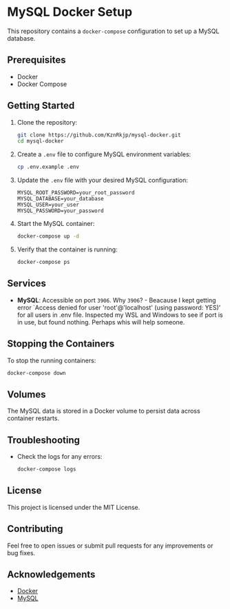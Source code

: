 # MySQL Docker Setup

This repository contains a `docker-compose` configuration to set up a MySQL database.

## Prerequisites

- Docker
- Docker Compose

## Getting Started

1. Clone the repository:
    ```sh
    git clone https://github.com/KznRkjp/mysql-docker.git
    cd mysql-docker
    ```

2. Create a `.env` file to configure MySQL environment variables:
    ```sh
    cp .env.example .env
    ```

3. Update the `.env` file with your desired MySQL configuration:
    ```env
    MYSQL_ROOT_PASSWORD=your_root_password
    MYSQL_DATABASE=your_database
    MYSQL_USER=your_user
    MYSQL_PASSWORD=your_password
    ```

4. Start the MySQL container:
    ```sh
    docker-compose up -d
    ```

5. Verify that the container is running:
    ```sh
    docker-compose ps
    ```

## Services

- **MySQL**: Accessible on port `3906`.
  Why `3906`?  - Beacause I kept getting error `Access denied for user 'root'@'localhost' (using password: YES)' for all users in .env file. 
  Inspected my WSL and Windows to see if port is in use, but found nothing.
  Perhaps whis will help someone.

## Stopping the Containers

To stop the running containers:
```sh
docker-compose down
```

## Volumes

The MySQL data is stored in a Docker volume to persist data across container restarts.

## Troubleshooting

- Check the logs for any errors:
    ```sh
    docker-compose logs
    ```

## License

This project is licensed under the MIT License.

## Contributing

Feel free to open issues or submit pull requests for any improvements or bug fixes.

## Acknowledgements

- [Docker](https://www.docker.com/)
- [MySQL](https://www.mysql.com/)
